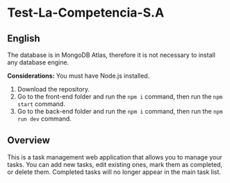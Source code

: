 # Test-La-Competencia-S.A
## English

The database is in MongoDB Atlas, therefore it is not necessary to install any database engine.

**Considerations:** You must have Node.js installed.

1. Download the repository.
2. Go to the front-end folder and run the `npm i` command, then run the `npm start` command.
3. Go to the back-end folder and run the `npm i` command, then run the `npm run dev` command.

## Overview

This is a task management web application that allows you to manage your tasks. You can add new tasks, edit existing ones, mark them as completed, or delete them. Completed tasks will no longer appear in the main task list.

